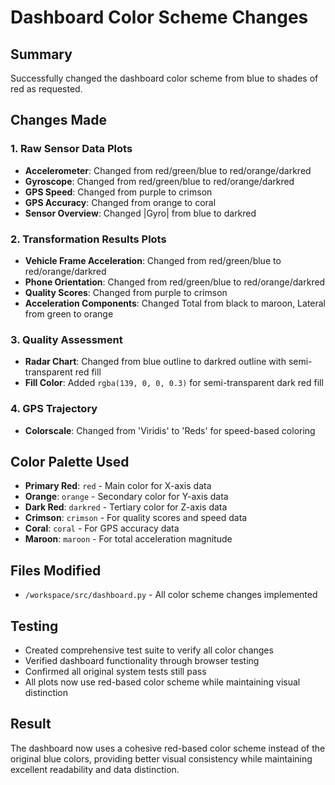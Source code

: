 # Dashboard Color Scheme Changes

## Summary
Successfully changed the dashboard color scheme from blue to shades of red as requested.

## Changes Made

### 1. Raw Sensor Data Plots
- **Accelerometer**: Changed from red/green/blue to red/orange/darkred
- **Gyroscope**: Changed from red/green/blue to red/orange/darkred
- **GPS Speed**: Changed from purple to crimson
- **GPS Accuracy**: Changed from orange to coral
- **Sensor Overview**: Changed |Gyro| from blue to darkred

### 2. Transformation Results Plots
- **Vehicle Frame Acceleration**: Changed from red/green/blue to red/orange/darkred
- **Phone Orientation**: Changed from red/green/blue to red/orange/darkred
- **Quality Scores**: Changed from purple to crimson
- **Acceleration Components**: Changed Total from black to maroon, Lateral from green to orange

### 3. Quality Assessment
- **Radar Chart**: Changed from blue outline to darkred outline with semi-transparent red fill
- **Fill Color**: Added `rgba(139, 0, 0, 0.3)` for semi-transparent dark red fill

### 4. GPS Trajectory
- **Colorscale**: Changed from 'Viridis' to 'Reds' for speed-based coloring

## Color Palette Used
- **Primary Red**: `red` - Main color for X-axis data
- **Orange**: `orange` - Secondary color for Y-axis data
- **Dark Red**: `darkred` - Tertiary color for Z-axis data
- **Crimson**: `crimson` - For quality scores and speed data
- **Coral**: `coral` - For GPS accuracy data
- **Maroon**: `maroon` - For total acceleration magnitude

## Files Modified
- `/workspace/src/dashboard.py` - All color scheme changes implemented

## Testing
- Created comprehensive test suite to verify all color changes
- Verified dashboard functionality through browser testing
- Confirmed all original system tests still pass
- All plots now use red-based color scheme while maintaining visual distinction

## Result
The dashboard now uses a cohesive red-based color scheme instead of the original blue colors, providing better visual consistency while maintaining excellent readability and data distinction.
